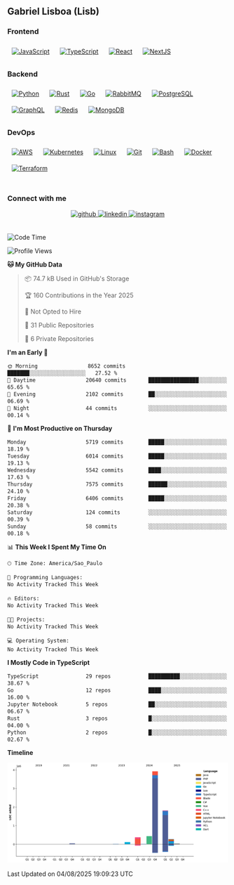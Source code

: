 ## Gabriel Lisboa (Lisb)

### Frontend  
<div align="left">  
<a href="https://www.javascript.com/" target="_blank"><img style="margin: 10px" src="https://profilinator.rishav.dev/skills-assets/javascript-original.svg" alt="JavaScript" height="50" /></a>  
<a href="https://www.typescriptlang.org/" target="_blank"><img style="margin: 10px" src="https://profilinator.rishav.dev/skills-assets/typescript-original.svg" alt="TypeScript" height="50" /></a>  
<a href="https://reactjs.org/" target="_blank"><img style="margin: 10px" src="https://profilinator.rishav.dev/skills-assets/react-original-wordmark.svg" alt="React" height="50" /></a>  
<a href="https://nextjs.org/" target="_blank"><img style="margin: 10px" src="https://profilinator.rishav.dev/skills-assets/nextjs.png" alt="NextJS" height="50" /></a>  
</div>

### Backend  
<div align="left">  
<a href="https://www.python.org/" target="_blank"><img style="margin: 10px" src="https://profilinator.rishav.dev/skills-assets/python-original.svg" alt="Python" height="50" /></a>  
<a href="https://www.rust-lang.org/" target="_blank"><img style="margin: 10px" src="https://profilinator.rishav.dev/skills-assets/rust-plain.svg" alt="Rust" height="50" /></a>  
<a href="https://go.dev/" target="_blank"><img style="margin: 10px" src="https://profilinator.rishav.dev/skills-assets/go-original.svg" alt="Go" height="50" /></a>  
<a href="https://www.rabbitmq.com/" target="_blank"><img style="margin: 10px" src="https://profilinator.rishav.dev/skills-assets/rabbitmq-icon.svg" alt="RabbitMQ" height="50" /></a>  
<a href="https://www.postgresql.org/" target="_blank"><img style="margin: 10px" src="https://profilinator.rishav.dev/skills-assets/postgresql-original-wordmark.svg" alt="PostgreSQL" height="50" /></a>  
<a href="https://graphql.org/" target="_blank"><img style="margin: 10px" src="https://profilinator.rishav.dev/skills-assets/graphql.png" alt="GraphQL" height="50" /></a>  
<a href="https://redis.io/" target="_blank"><img style="margin: 10px" src="https://profilinator.rishav.dev/skills-assets/redis-original-wordmark.svg" alt="Redis" height="50" /></a>  
<a href="https://www.mongodb.com/" target="_blank"><img style="margin: 10px" src="https://profilinator.rishav.dev/skills-assets/mongodb-original-wordmark.svg" alt="MongoDB" height="50" /></a>   
</div>

### DevOps  
<div align="left">  
<a href="https://aws.amazon.com/" target="_blank"><img style="margin: 10px" src="https://profilinator.rishav.dev/skills-assets/amazonwebservices-original-wordmark.svg" alt="AWS" height="50" /></a>  
<a href="https://kubernetes.io/" target="_blank"><img style="margin: 10px" src="https://profilinator.rishav.dev/skills-assets/kubernetes-icon.svg" alt="Kubernetes" height="50" /></a>  
<a href="https://www.linux.org/" target="_blank"><img style="margin: 10px" src="https://profilinator.rishav.dev/skills-assets/linux-original.svg" alt="Linux" height="50" /></a>  
<a href="https://github.com/" target="_blank"><img style="margin: 10px" src="https://profilinator.rishav.dev/skills-assets/git-scm-icon.svg" alt="Git" height="50" /></a>  
<a href="https://www.gnu.org/software/bash/" target="_blank"><img style="margin: 10px" src="https://profilinator.rishav.dev/skills-assets/gnu_bash-icon.svg" alt="Bash" height="50" /></a>  
<a href="https://www.docker.com/" target="_blank"><img style="margin: 10px" src="https://profilinator.rishav.dev/skills-assets/docker-original-wordmark.svg" alt="Docker" height="50" /></a>  
<a href="https://www.terraform.io/" target="_blank"><img style="margin: 10px" src="https://profilinator.rishav.dev/skills-assets/terraformio-icon.svg" alt="Terraform" height="50" /></a>  
</div>

<br/>  

### Connect with me

<div align="center">
<a href="https://github.com/tenlisboa" target="_blank">
<img src=https://img.shields.io/badge/github-%2324292e.svg?&style=for-the-badge&logo=github&logoColor=white alt=github style="margin-bottom: 5px;" />
</a>
<a href="https://linkedin.com/in/lisgood" target="_blank">
<img src=https://img.shields.io/badge/linkedin-%231E77B5.svg?&style=for-the-badge&logo=linkedin&logoColor=white alt=linkedin style="margin-bottom: 5px;" />
</a>
<a href="https://instagram.com/lisgoood_" target="_blank">
<img src=https://img.shields.io/badge/instagram-%23000000.svg?&style=for-the-badge&logo=instagram&logoColor=white alt=instagram style="margin-bottom: 5px;" />
</a>  
</div>  
  

<br/>  

<!--START_SECTION:waka-->
![Code Time](http://img.shields.io/badge/Code%20Time-1%2C016%20hrs%2049%20mins-blue)

![Profile Views](http://img.shields.io/badge/Profile%20Views-1-blue)

**🐱 My GitHub Data** 

> 📦 74.7 kB Used in GitHub's Storage 
 > 
> 🏆 160 Contributions in the Year 2025
 > 
> 🚫 Not Opted to Hire
 > 
> 📜 31 Public Repositories 
 > 
> 🔑 6 Private Repositories 
 > 
**I'm an Early 🐤** 

```text
🌞 Morning                8652 commits        ███████░░░░░░░░░░░░░░░░░░   27.52 % 
🌆 Daytime                20640 commits       ████████████████░░░░░░░░░   65.65 % 
🌃 Evening                2102 commits        ██░░░░░░░░░░░░░░░░░░░░░░░   06.69 % 
🌙 Night                  44 commits          ░░░░░░░░░░░░░░░░░░░░░░░░░   00.14 % 
```
📅 **I'm Most Productive on Thursday** 

```text
Monday                   5719 commits        █████░░░░░░░░░░░░░░░░░░░░   18.19 % 
Tuesday                  6014 commits        █████░░░░░░░░░░░░░░░░░░░░   19.13 % 
Wednesday                5542 commits        ████░░░░░░░░░░░░░░░░░░░░░   17.63 % 
Thursday                 7575 commits        ██████░░░░░░░░░░░░░░░░░░░   24.10 % 
Friday                   6406 commits        █████░░░░░░░░░░░░░░░░░░░░   20.38 % 
Saturday                 124 commits         ░░░░░░░░░░░░░░░░░░░░░░░░░   00.39 % 
Sunday                   58 commits          ░░░░░░░░░░░░░░░░░░░░░░░░░   00.18 % 
```


📊 **This Week I Spent My Time On** 

```text
🕑︎ Time Zone: America/Sao_Paulo

💬 Programming Languages: 
No Activity Tracked This Week

🔥 Editors: 
No Activity Tracked This Week

🐱‍💻 Projects: 
No Activity Tracked This Week

💻 Operating System: 
No Activity Tracked This Week
```

**I Mostly Code in TypeScript** 

```text
TypeScript               29 repos            ██████████░░░░░░░░░░░░░░░   38.67 % 
Go                       12 repos            ████░░░░░░░░░░░░░░░░░░░░░   16.00 % 
Jupyter Notebook         5 repos             ██░░░░░░░░░░░░░░░░░░░░░░░   06.67 % 
Rust                     3 repos             █░░░░░░░░░░░░░░░░░░░░░░░░   04.00 % 
Python                   2 repos             █░░░░░░░░░░░░░░░░░░░░░░░░   02.67 % 
```



**Timeline**

![Lines of Code chart](https://raw.githubusercontent.com/tenlisboa/tenlisboa/main/assets/bar_graph.png)


 Last Updated on 04/08/2025 19:09:23 UTC
<!--END_SECTION:waka-->

